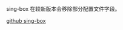 sing-box 在较新版本会移除部分配置文件字段。

[github sing-box](https://github.com/SagerNet/sing-box/releases?q=1.8.0&expanded=true)

